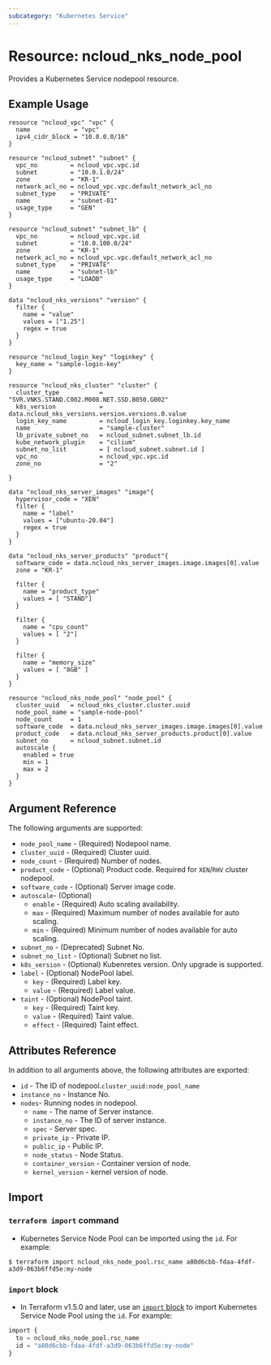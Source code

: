 ```yaml
---
subcategory: "Kubernetes Service"
---
```



# Resource: ncloud_nks_node_pool

Provides a Kubernetes Service nodepool resource.

## Example Usage

```hcl
resource "ncloud_vpc" "vpc" {
  name            = "vpc"
  ipv4_cidr_block = "10.0.0.0/16"
}

resource "ncloud_subnet" "subnet" {
  vpc_no         = ncloud_vpc.vpc.id
  subnet         = "10.0.1.0/24"
  zone           = "KR-1"
  network_acl_no = ncloud_vpc.vpc.default_network_acl_no
  subnet_type    = "PRIVATE"
  name           = "subnet-01"
  usage_type     = "GEN"
}

resource "ncloud_subnet" "subnet_lb" {
  vpc_no         = ncloud_vpc.vpc.id
  subnet         = "10.0.100.0/24"
  zone           = "KR-1"
  network_acl_no = ncloud_vpc.vpc.default_network_acl_no
  subnet_type    = "PRIVATE"
  name           = "subnet-lb"
  usage_type     = "LOADB"
}

data "ncloud_nks_versions" "version" {
  filter {
    name = "value"
    values = ["1.25"]
    regex = true
  }
}

resource "ncloud_login_key" "loginkey" {
  key_name = "sample-login-key"
}

resource "ncloud_nks_cluster" "cluster" {
  cluster_type           = "SVR.VNKS.STAND.C002.M008.NET.SSD.B050.G002"
  k8s_version            = data.ncloud_nks_versions.version.versions.0.value
  login_key_name         = ncloud_login_key.loginkey.key_name
  name                   = "sample-cluster"
  lb_private_subnet_no   = ncloud_subnet.subnet_lb.id
  kube_network_plugin    = "cilium"
  subnet_no_list         = [ ncloud_subnet.subnet.id ]
  vpc_no                 = ncloud_vpc.vpc.id
  zone_no                = "2"

}

data "ncloud_nks_server_images" "image"{
  hypervisor_code = "XEN"
  filter {
    name = "label"
    values = ["ubuntu-20.04"]
    regex = true
  }
}

data "ncloud_nks_server_products" "product"{
  software_code = data.ncloud_nks_server_images.image.images[0].value
  zone = "KR-1"

  filter {
    name = "product_type"
    values = [ "STAND"]
  }
  
  filter {
    name = "cpu_count"
    values = [ "2"]
  }
  
  filter {
    name = "memory_size"
    values = [ "8GB" ]
  }
}

resource "ncloud_nks_node_pool" "node_pool" {
  cluster_uuid   = ncloud_nks_cluster.cluster.uuid
  node_pool_name = "sample-node-pool"
  node_count     = 1
  software_code  = data.ncloud_nks_server_images.image.images[0].value
  product_code   = data.ncloud_nks_server_products.product[0].value
  subnet_no      = ncloud_subnet.subnet.id
  autoscale {
    enabled = true
    min = 1
    max = 2
  }
}
```

## Argument Reference

The following arguments are supported:

* `node_pool_name` - (Required) Nodepool name. 
* `cluster_uuid` - (Required) Cluster uuid.
* `node_count` - (Required) Number of nodes.
* `product_code` - (Optional) Product code. Required for `XEN`/`RHV` cluster nodepool.
* `software_code` - (Optional) Server image code.
* `autoscale`- (Optional) 
  * `enable` - (Required) Auto scaling availability.
  * `max` - (Required) Maximum number of nodes available for auto scaling.
  * `min` - (Required) Minimum number of nodes available for auto scaling.
* `subnet_no` - (Deprecated) Subnet No.
* `subnet_no_list` - (Optional) Subnet no list.
* `k8s_version` - (Optional) Kubenretes version. Only upgrade is supported.
* `label` - (Optional) NodePool label.
  * `key` - (Required) Label key.
  * `value` - (Required) Label value.
* `taint` - (Optional) NodePool taint.
  * `key` - (Required) Taint key.
  * `value` - (Required) Taint value.
  * `effect` - (Required) Taint effect.
## Attributes Reference

In addition to all arguments above, the following attributes are exported:

* `id` - The ID of nodepool.`cluster_uuid:node_pool_name`
* `instance_no` - Instance No.
* `nodes`- Running nodes in nodepool.
  * `name` - The name of Server instance.
  * `instance_no` - The ID of server instance.
  * `spec` - Server spec.
  * `private_ip` - Private IP.
  * `public_ip` - Public IP.
  * `node_status` - Node Status.
  * `container_version` - Container version of node.
  * `kernel_version` - kernel version of node.

## Import

### `terraform import` command

* Kubernetes Service Node Pool can be imported using the `id`. For example:

```console
$ terraform import ncloud_nks_node_pool.rsc_name a80d6cbb-fdaa-4fdf-a3d9-063b6ffd5e:my-node 
```

### `import` block

* In Terraform v1.5.0 and later, use an [`import` block](https://developer.hashicorp.com/terraform/language/import) to import Kubernetes Service Node Pool using the `id`. For example:

```terraform
import {
  to = ncloud_nks_node_pool.rsc_name
  id = "a80d6cbb-fdaa-4fdf-a3d9-063b6ffd5e:my-node"
}
```
